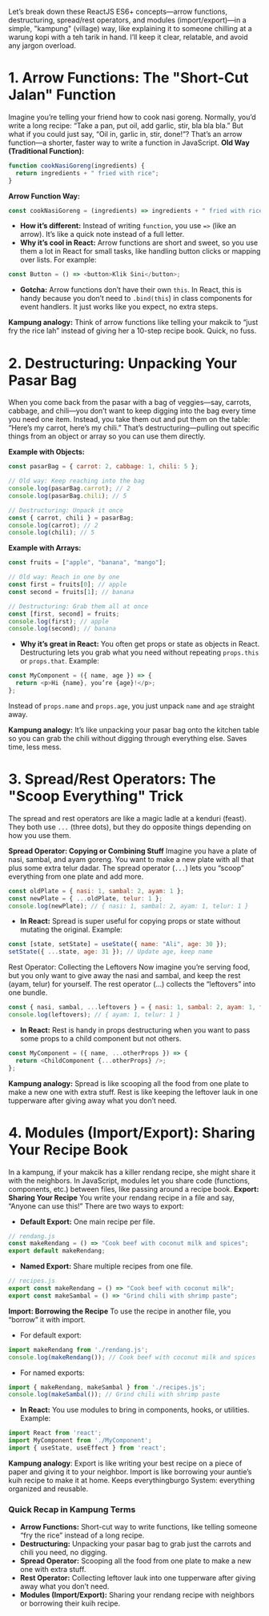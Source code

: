 Let’s break down these ReactJS ES6+ concepts—arrow functions, destructuring, spread/rest operators, and modules (import/export)—in a simple, "kampung" (village) way, like explaining it to someone chilling at a warung kopi with a teh tarik in hand. I’ll keep it clear, relatable, and avoid any jargon overload.

# 1. Arrow Functions: The "Short-Cut Jalan" Function
Imagine you’re telling your friend how to cook nasi goreng. Normally, you’d write a long recipe: “Take a pan, put oil, add garlic, stir, bla bla bla.” But what if you could just say, “Oil in, garlic in, stir, done!”? That’s an arrow function—a shorter, faster way to write a function in JavaScript.
**Old Way (Traditional Function):**
```javascript
function cookNasiGoreng(ingredients) {
  return ingredients + " fried with rice";
}
```

**Arrow Function Way:**
```javascript
const cookNasiGoreng = (ingredients) => ingredients + " fried with rice";
```

* **How it’s different:** Instead of writing `function`, you use `=>` (like an arrow). It’s like a quick note instead of a full letter.
* **Why it’s cool in React:** Arrow functions are short and sweet, so you use them a lot in React for small tasks, like handling button clicks or mapping over lists. For example:
```javascript
const Button = () => <button>Klik Sini</button>;
```
* **Gotcha:** Arrow functions don’t have their own `this`. In React, this is handy because you don’t need to `.bind(this`) in class components for event handlers. It just works like you expect, no extra steps.

**Kampung analogy:** Think of arrow functions like telling your makcik to “just fry the rice lah” instead of giving her a 10-step recipe book. Quick, no fuss.

# 2. Destructuring: Unpacking Your Pasar Bag
When you come back from the pasar with a bag of veggies—say, carrots, cabbage, and chili—you don’t want to keep digging into the bag every time you need one item. Instead, you take them out and put them on the table: “Here’s my carrot, here’s my chili.” That’s destructuring—pulling out specific things from an object or array so you can use them directly.

**Example with Objects:**
```javascript
const pasarBag = { carrot: 2, cabbage: 1, chili: 5 };

// Old way: Keep reaching into the bag
console.log(pasarBag.carrot); // 2
console.log(pasarBag.chili); // 5

// Destructuring: Unpack it once
const { carrot, chili } = pasarBag;
console.log(carrot); // 2
console.log(chili); // 5
```

**Example with Arrays:**
```javascript
const fruits = ["apple", "banana", "mango"];

// Old way: Reach in one by one
const first = fruits[0]; // apple
const second = fruits[1]; // banana

// Destructuring: Grab them all at once
const [first, second] = fruits;
console.log(first); // apple
console.log(second); // banana
```
* **Why it’s great in React:** You often get props or state as objects in React. Destructuring lets you grab what you need without repeating `props.this` or `props.that`. Example:
```javascript
const MyComponent = ({ name, age }) => {
  return <p>Hi {name}, you’re {age}!</p>;
};
```
Instead of `props.name` and `props.age`, you just unpack `name` and `age` straight away.

**Kampung analogy:** It’s like unpacking your pasar bag onto the kitchen table so you can grab the chili without digging through everything else. Saves time, less mess.

# 3. Spread/Rest Operators: The "Scoop Everything" Trick
The spread and rest operators are like a magic ladle at a kenduri (feast). They both use `...` (three dots), but they do opposite things depending on how you use them.

**Spread Operator: Copying or Combining Stuff**
Imagine you have a plate of nasi, sambal, and ayam goreng. You want to make a new plate with all that plus some extra telur dadar. The spread operator (`...`) lets you “scoop” everything from one plate and add more.
```javascript
const oldPlate = { nasi: 1, sambal: 2, ayam: 1 };
const newPlate = { ...oldPlate, telur: 1 };
console.log(newPlate); // { nasi: 1, sambal: 2, ayam: 1, telur: 1 }
```

* **In React:** Spread is super useful for copying props or state without mutating the original. Example:
```javascript
const [state, setState] = useState({ name: "Ali", age: 30 });
setState({ ...state, age: 31 }); // Update age, keep name
```
Rest Operator: Collecting the Leftovers
Now imagine you’re serving food, but you only want to give away the nasi and sambal, and keep the rest (ayam, telur) for yourself. The rest operator (...) collects the “leftovers” into one bundle.
```javascript
const { nasi, sambal, ...leftovers } = { nasi: 1, sambal: 2, ayam: 1, telur: 1 };
console.log(leftovers); // { ayam: 1, telur: 1 }
```
* **In React:** Rest is handy in props destructuring when you want to pass some props to a child component but not others.
```javascript
const MyComponent = ({ name, ...otherProps }) => {
  return <ChildComponent {...otherProps} />;
};
```
**Kampung analogy:** Spread is like scooping all the food from one plate to make a new one with extra stuff. Rest is like keeping the leftover lauk in one tupperware after giving away what you don’t need.

# 4. Modules (Import/Export): Sharing Your Recipe Book
In a kampung, if your makcik has a killer rendang recipe, she might share it with the neighbors. In JavaScript, modules let you share code (functions, components, etc.) between files, like passing around a recipe book.
**Export: Sharing Your Recipe**
You write your rendang recipe in a file and say, “Anyone can use this!” There are two ways to export:
* **Default Export:** One main recipe per file.
```javascript
// rendang.js
const makeRendang = () => "Cook beef with coconut milk and spices";
export default makeRendang;
```
* **Named Export:** Share multiple recipes from one file.
```javascript
// recipes.js
export const makeRendang = () => "Cook beef with coconut milk";
export const makeSambal = () => "Grind chili with shrimp paste";
```

**Import: Borrowing the Recipe**
To use the recipe in another file, you “borrow” it with import.
* For default export:
```javascript
import makeRendang from './rendang.js';
console.log(makeRendang()); // Cook beef with coconut milk and spices
```
* For named exports:
```javascript
import { makeRendang, makeSambal } from './recipes.js';
console.log(makeSambal()); // Grind chili with shrimp paste
```
* **In React:** You use modules to bring in components, hooks, or utilities. Example:
```javascript
import React from 'react';
import MyComponent from './MyComponent';
import { useState, useEffect } from 'react';
```
**Kampung analogy**: Export is like writing your best recipe on a piece of paper and giving it to your neighbor. Import is like borrowing your auntie’s kuih recipe to make it at home. Keeps everythingburgo
System: everything organized and reusable.

### Quick Recap in Kampung Terms
* **Arrow Functions:** Short-cut way to write functions, like telling someone “fry the rice” instead of a long recipe.
* **Destructuring:** Unpacking your pasar bag to grab just the carrots and chili you need, no digging.
* **Spread Operator:** Scooping all the food from one plate to make a new one with extra stuff.
* **Rest Operator:** Collecting leftover lauk into one tupperware after giving away what you don’t need.
* **Modules (Import/Export):** Sharing your rendang recipe with neighbors or borrowing their kuih recipe.


